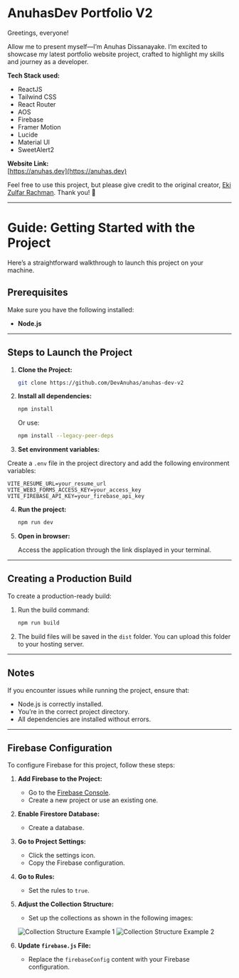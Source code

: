 # AnuhasDev Portfolio V2

Greetings, everyone!

Allow me to present myself—I’m Anuhas Dissanayake. I’m excited to showcase my latest portfolio website project, crafted to highlight my skills and journey as a developer.

**Tech Stack used:**

- ReactJS
- Tailwind CSS
- React Router
- AOS
- Firebase
- Framer Motion
- Lucide
- Material UI
- SweetAlert2

**Website Link:**  
[https://anuhas.dev](https://anuhas.dev)

Feel free to use this project, but please give credit to the original creator, [Eki Zulfar Rachman](https://github.com/EkiZR). Thank you! 🙌

---

# Guide: Getting Started with the Project

Here’s a straightforward walkthrough to launch this project on your machine.

## Prerequisites

Make sure you have the following installed:

- **Node.js**

---

## Steps to Launch the Project

1. **Clone the Project:**

   ```bash
   git clone https://github.com/DevAnuhas/anuhas-dev-v2

   ```

2. **Install all dependencies:**

   ```bash
   npm install
   ```

   Or use:

   ```bash
   npm install --legacy-peer-deps
   ```

3. **Set environment variables:**

Create a `.env` file in the project directory and add the following environment variables:

```env
VITE_RESUME_URL=your_resume_url
VITE_WEB3_FORMS_ACCESS_KEY=your_access_key
VITE_FIREBASE_API_KEY=your_firebase_api_key
```

4. **Run the project:**

   ```bash
   npm run dev
   ```

5. **Open in browser:**

   Access the application through the link displayed in your terminal.

---

## Creating a Production Build

To create a production-ready build:

1. Run the build command:

   ```bash
   npm run build
   ```

2. The build files will be saved in the `dist` folder. You can upload this folder to your hosting server.

---

## Notes

If you encounter issues while running the project, ensure that:

- Node.js is correctly installed.
- You’re in the correct project directory.
- All dependencies are installed without errors.

---

## Firebase Configuration

To configure Firebase for this project, follow these steps:

1. **Add Firebase to the Project:**

   - Go to the [Firebase Console](https://console.firebase.google.com/).
   - Create a new project or use an existing one.

2. **Enable Firestore Database:**

   - Create a database.

3. **Go to Project Settings:**

   - Click the settings icon.
   - Copy the Firebase configuration.

4. **Go to Rules:**

   - Set the rules to `true`.

5. **Adjust the Collection Structure:**

   - Set up the collections as shown in the following images:

   ![Collection Structure Example 1](https://github.com/user-attachments/assets/38580122-08a4-4499-a8fd-0f253652a239)
   ![Collection Structure Example 2](https://github.com/user-attachments/assets/d563d7ad-f1ab-46ff-8185-640dcebd0363)

6. **Update `firebase.js` File:**
   - Replace the `firebaseConfig` content with your Firebase configuration.
